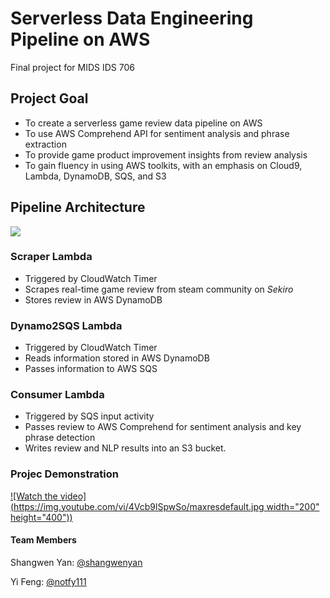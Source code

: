 # Serverless Data Engineering Pipeline on AWS

Final project for MIDS IDS 706

## Project Goal
* To create a serverless game review data pipeline on AWS
* To use AWS Comprehend API for sentiment analysis and phrase extraction
* To provide game product improvement insights from review analysis
* To gain fluency in using AWS toolkits, with an emphasis on Cloud9, Lambda, DynamoDB, SQS, and S3

## Pipeline Architecture 

![](architecture.png)


### Scraper Lambda
* Triggered by CloudWatch Timer
* Scrapes real-time game review from steam community on *Sekiro*
* Stores review in AWS DynamoDB

### Dynamo2SQS Lambda
* Triggered by CloudWatch Timer
* Reads information stored in AWS DynamoDB
* Passes information to AWS SQS

### Consumer Lambda
* Triggered by SQS input activity
* Passes review to AWS Comprehend for sentiment analysis and key phrase detection
* Writes review and NLP results into an S3 bucket.

### Projec Demonstration 
[![Watch the video](https://img.youtube.com/vi/4Vcb9lSpwSo/maxresdefault.jpg width="200" height="400"))](https://youtu.be/4Vcb9lSpwSo)

#### Team Members
Shangwen Yan: [@shangwenyan](https://github.com/shangwenyan)

Yi Feng: [@notfy111](https://github.com/notfy111)
